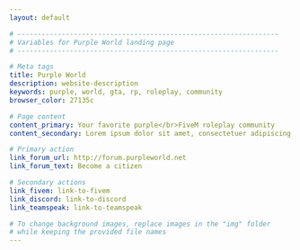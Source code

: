 ```yaml
---
layout: default

# -----------------------------------------------------------------
# Variables for Purple World landing page
# -----------------------------------------------------------------

# Meta tags
title: Purple World
description: website-description
keywords: purple, world, gta, rp, roleplay, community
browser_color: 27135c

# Page content
content_primary: Your favorite purple</br>FiveM roleplay community
content_secondary: Lorem ipsum dolor sit amet, consectetuer adipiscing elit.

# Primary action
link_forum_url: http://forum.purpleworld.net
link_forum_text: Become a citizen

# Secondary actions
link_fivem: link-to-fivem
link_discord: link-to-discord
link_teamspeak: link-to-teamspeak

# To change background images, replace images in the "img" folder
# while keeping the provided file names
---
```

